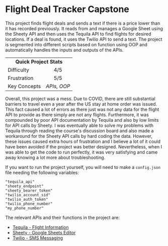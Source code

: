 # Flight Deal Tracker Capstone

This project finds flight deals and sends a text if there is a price lower than it has recorded previously. It reads from
and manages a Google Sheet using the Sheety API and then uses the Tequila API to find flights for desired locations.
If a deal is found, it uses the Twilio API to send a text. The project is segmented into different scripts based on
function using OOP and automatically handles the inputs and outputs of the APIs.

<div style="text-align:center">
<table>
    <tr>
        <td align='center' colspan="2"><strong>Quick Project Stats</strong></td>
    </tr>
    <tr>
        <td>Difficulty</td>
        <td align='center'>4/5</td>
    </tr>
    <tr>
        <td>Frustration</td>
        <td align='center'>5/5</td>
    </tr>
    <tr>
        <td>Key Concepts</td>
        <td><em>APIs, OOP</em></td>
    </tr>
</table>
</div>


Overall, this project was a mess. Due to COVID, there are still substantial barriers to travel even a year after the US
stay at home order was issued. This fact caused a lot of errors as there just was not any data for the flight API to 
provide as there simply are not any flights. Furthermore, it was compounded by poor API documentation by Tequila and
also by low limits for API calls by Sheety. I was eventually able to solve my problems with Tequila through reading the
course's discussion board and also made a workaround for the Sheety API calls by hard coding the data. However, these 
issues caused extra hours of frustration and I believe a lot of it could have been avoided if the project was better 
designed. Nevertheless, when I was able to get the code to run perfectly, it was very satisfying and came away knowing a
lot more about troubleshooting.


If you want to run the project yourself, you will need to make a `config.json` file needing the following variables:

    "tequila_api"
    "sheety_endpoint"    
    "sheety_bearer_token"
    "twilio_account_sid"
    "twilio_auth_token"
    "twilio_phone_number"
    "my_phone_number"

The relevant APIs and their functions in the project are:
- [Tequila - Flight Information](https://tequila.kiwi.com)
- [Sheety - Google Sheets Editor](https://dashboard.sheety.co/)
- [Twilio - SMS Messaging](https://www.twilio.com/)
